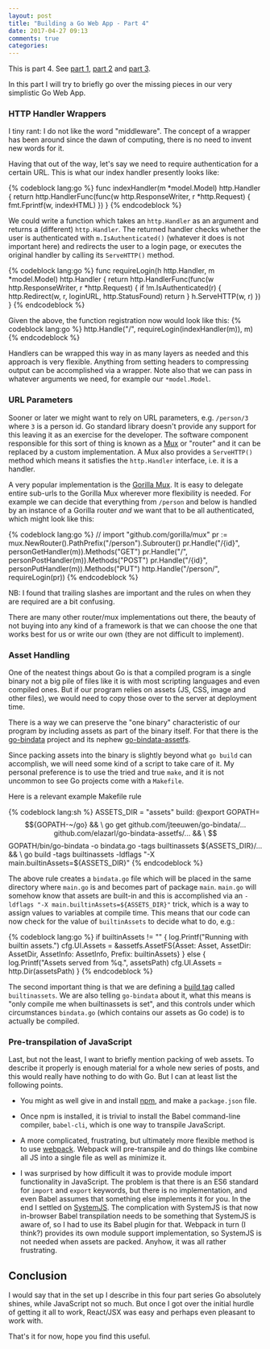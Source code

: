 ```yaml
---
layout: post
title: "Building a Go Web App - Part 4"
date: 2017-04-27 09:13
comments: true
categories:
---
```


This is part 4. See [part 1](/blog/2017/04/27/simplistic-go-web-app/),
[part 2](/blog/2017/04/27/simplistic-go-web-app-part-2/) and
[part 3](/blog/2017/04/27/go-web-app-part-3/).

In this part I will try to briefly go over the missing pieces in our
very simplistic Go Web App.

### HTTP Handler Wrappers ###

I tiny rant: I do not like the word "middleware". The concept of a
wrapper has been around since the dawn of computing, there is no need
to invent new words for it.

Having that out of the way, let's say we need to require
authentication for a certain URL. This is what our index handler
presently looks like:

{% codeblock lang:go %}
func indexHandler(m *model.Model) http.Handler {
	return http.HandlerFunc(func(w http.ResponseWriter, r *http.Request) {
		fmt.Fprintf(w, indexHTML)
	})
}
{% endcodeblock %}

We could write a function which takes an `http.Handler` as an argument
and returns a (different) `http.Handler`. The returned handler checks
whether the user is authenticated with `m.IsAuthenticated()` (whatever
it does is not important here) and redirects the user to a login page,
or executes the original handler by calling its `ServeHTTP()` method.

{% codeblock lang:go %}
func requireLogin(h http.Handler, m *model.Model) http.Handler {
	return http.HandlerFunc(func(w http.ResponseWriter, r *http.Request) {
		if !m.IsAuthenticated(r) {
			http.Redirect(w, r, loginURL, http.StatusFound)
			return
		}
		h.ServeHTTP(w, r)
	})
}
{% endcodeblock %}

Given the above, the function registration now would look like this:
{% codeblock lang:go %}
   http.Handle("/", requireLogin(indexHandler(m)), m)
{% endcodeblock %}

Handlers can be wrapped this way in as many layers as needed and this
approach is very flexible. Anything from setting headers to
compressing output can be accomplished via a wrapper. Note also that
we can pass in whatever arguments we need, for example our
`*model.Model`.

### URL Parameters ###

Sooner or later we might want to rely on URL parameters,
e.g. `/person/3` where `3` is a person id. Go standard library doesn't
provide any support for this leaving it as an exercise for the
developer. The software component responsible for this sort of thing
is known as a [Mux](https://golang.org/pkg/net/http/#ServeMux) or
"router" and it can be replaced by a custom implementation. A Mux also
provides a `ServeHTTP()` method which means it satisfies the
`http.Handler` interface, i.e. it is a handler.

A very popular implementation is the [Gorilla Mux](https://github.com/gorilla/mux).
It is easy to delegate entire
sub-urls to the Gorilla Mux wherever more flexibility is needed. For
example we can decide that everything from `/person` and below is
handled by an instance of a Gorilla router _and_ we want that to be
all authenticated, which might look like this:

{% codeblock lang:go %}
	// import "github.com/gorilla/mux"
	pr := mux.NewRouter().PathPrefix("/person").Subrouter()
	pr.Handle("/{id}", personGetHandler(m)).Methods("GET")
	pr.Handle("/", personPostHandler(m)).Methods("POST")
	pr.Handle("/{id}", personPutHandler(m)).Methods("PUT")
	http.Handle("/person/", requireLogin(pr))
{% endcodeblock %}

NB: I found that trailing slashes are important and the rules on when
they are required are a bit confusing.

There are many other router/mux implementations out there, the beauty
of not buying into any kind of a framework is that we can choose the
one that works best for us or write our own (they are not difficult
to implement).

### Asset Handling ###

One of the neatest things about Go is that a compiled program is a
single binary not a big pile of files like it is with most scripting
languages and even compiled ones. But if our program relies on assets
(JS, CSS, image and other files), we would need to copy those over to
the server at deployment time.

There is a way we can preserve the "one binary" characteristic of
our program by including assets as part of the binary itself. For
that there is the [go-bindata](https://github.com/jteeuwen/go-bindata/) project and its
nephew [go-bindata-assetfs](github.com/elazarl/go-bindata-assetfs).

Since packing assets into the binary is slightly beyond what
`go build` can accomplish, we will need some kind of a script to take care of it.
My personal preference is to use the tried and true `make`, and it
is not uncommon to see Go projects come with a `Makefile`.

Here is a relevant example Makefile rule

{% codeblock lang:sh %}
ASSETS_DIR = "assets"
build:
	@export GOPATH=$${GOPATH-~/go} && \
	go get github.com/jteeuwen/go-bindata/... github.com/elazarl/go-bindata-assetfs/... && \
	$$GOPATH/bin/go-bindata -o bindata.go -tags builtinassets ${ASSETS_DIR}/... && \
	go build -tags builtinassets -ldflags "-X main.builtinAssets=${ASSETS_DIR}"
{% endcodeblock %}

The above rule creates a `bindata.go` file which will be placed in the
same directory where `main.go` is and becomes part of package
`main`. `main.go` will somehow know that assets are built-in and this
is accomplished via an `-ldflags "-X main.builtinAssets=${ASSETS_DIR}"` trick,
which is a way to assign values to variables at compile time. This means
that our code can now check for the value of `builtinAssets` to decide
what to do, e.g.:

{% codeblock lang:go %}
	if builtinAssets != "" {
		log.Printf("Running with builtin assets.")
		cfg.UI.Assets = &assetfs.AssetFS{Asset: Asset, AssetDir: AssetDir, AssetInfo: AssetInfo, Prefix: builtinAssets}
	} else {
		log.Printf("Assets served from %q.", assetsPath)
		cfg.UI.Assets = http.Dir(assetsPath)
	}
{% endcodeblock %}

The second important thing is that we are defining a
[build tag](https://dave.cheney.net/2013/10/12/how-to-use-conditional-compilation-with-the-go-build-tool)
called `builtinassets`. We are also telling `go-bindata` about it, what this
means is "only compile me when builtinassets is set", and this controls
under which circumstances `bindata.go` (which contains our assets as
Go code) is to actually be compiled.

### Pre-transpilation of JavaScript ###

Last, but not the least, I want to briefly mention packing of web
assets. To describe it properly is enough material for a whole new
series of posts, and this would really have nothing to do with Go. But
I can at least list the following points.

* You might as well give in and install [npm](https://www.npmjs.com/),
  and make a `package.json` file.

* Once npm is installed, it is trivial to install the Babel command-line
  compiler, `babel-cli`, which is one way to transpile JavaScript.

* A more complicated, frustrating, but ultimately more flexible method
  is to use [webpack](https://webpack.github.io/). Webpack will
  pre-transpile and do things like combine all JS into a single
  file as well as minimize it.

* I was surprised by how difficult it was to provide module import
  functionality in JavaScript. The problem is that there is an ES6
  standard for `import` and `export` keywords, but there is no
  implementation, and even Babel assumes that something else
  implements it for you. In the end I settled on
  [SystemJS](https://github.com/systemjs/systemjs).  The complication
  with SystemJS is that now in-browser Babel transpilation needs to be
  something that SystemJS is aware of, so I had to use its Babel
  plugin for that. Webpack in turn (I think?) provides its own module
  support implementation, so SystemJS is not needed when assets are
  packed. Anyhow, it was all rather frustrating.

## Conclusion ##

I would say that in the set up I describe in this four part series Go
absolutely shines, while JavaScript not so much. But once I got over
the initial hurdle of getting it all to work, React/JSX was easy and
perhaps even pleasant to work with.

That's it for now, hope you find this useful.
